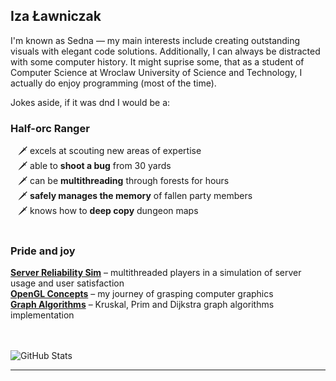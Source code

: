 ## Iza Ławniczak

I'm known as Sedna — my main interests include creating outstanding visuals with elegant code solutions. Additionally, I can always be distracted with some computer history. It might suprise some, that as a student of Computer Science at Wroclaw University of Science and Technology, I actually do enjoy programming (most of the time).

Jokes aside, if it was dnd I would be a:

### Half-orc Ranger
&nbsp;&nbsp;&nbsp;🗡️ excels at scouting new areas of expertise <br>
&nbsp;&nbsp;&nbsp;🗡️ able to __shoot a bug__ from 30 yards <br>
&nbsp;&nbsp;&nbsp;🗡️ can be __multithreading__ through forests for hours <br>
&nbsp;&nbsp;&nbsp;🗡️ __safely manages the memory__ of fallen party members <br>
&nbsp;&nbsp;&nbsp;🗡️ knows how to **deep copy** dungeon maps <br>
<br>

<h3>Pride and joy</h3>

 **[Server Reliability Sim](https://github.com/sevna90377/Server_Reliability_Sim)** – multithreaded players in a simulation of server usage and user satisfaction </br>
 **[OpenGL Concepts](https://github.com/sevna90377/OpenGL_concepts)** – my journey of grasping computer graphics </br>
 **[Graph Algorithms](https://github.com/sevna90377/AZO_graph_algorithms)** – Kruskal, Prim and Dijkstra graph algorithms implementation </br>

<br><br>
![GitHub Stats](https://github-readme-stats.vercel.app/api?username=sevna90377&show_icons=true&theme=merko) <!-- maroongold gruvbox_light-->

---
